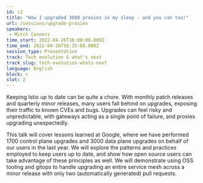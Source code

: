 ```yaml
---
id: c2
title: "How I upgraded 3000 proxies in my sleep - and you can too!"
url: /sessions/upgrade-proxies
speakers:
 - Mitch Connors
time_start: 2022-04-26T16:00:00.000Z
time_end: 2022-04-26T16:35:00.000Z
session_type: Presentation
track: Tech evolution & what's next
track_slug: tech-evolution-whats-next
language: English
block: c
slot: 2
---
```


Keeping Istio up to date can be quite a chore. With monthly patch releases and quarterly minor releases, many users fall behind on upgrades, exposing their traffic to known CVEs and bugs. Upgrades can feel risky and unpredictable, with gateways acting as a single point of failure, and proxies upgrading unexpectedly. 
 
This talk will cover lessons learned at Google, where we have performed 1700 control plane upgrades and 3000 data plane upgrades on behalf of our users in the last year. We will explore the patterns and practices employed to keep users up to date, and show how open source users can take advantage of these principles as well. We will demonstrate using OSS tooling and gitops to handle upgrading an entire service mesh across a minor release with only two (automatically generated) pull requests.
